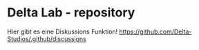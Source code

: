 # Delta Lab - repository
Hier gibt es eine Diskussions Funktion!
https://github.com/Delta-Studios/.github/discussions

